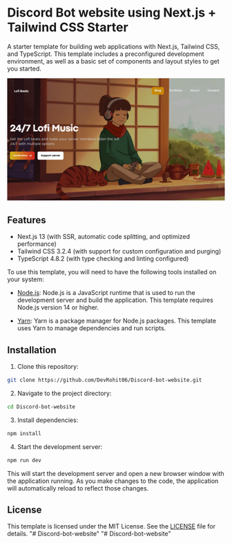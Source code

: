 # Discord Bot website using Next.js + Tailwind CSS Starter

A starter template for building web applications with Next.js, Tailwind CSS, and TypeScript. This template includes a preconfigured development environment, as well as a basic set of components and layout styles to get you started.

![welcome-screen](public/lofibeats.png)

## Features

- Next.js 13 (with SSR, automatic code splitting, and optimized performance)
- Tailwind CSS 3.2.4 (with support for custom configuration and purging)
- TypeScript 4.8.2 (with type checking and linting configured)

To use this template, you will need to have the following tools installed on your system:

- [Node.js](https://nodejs.org/en/): Node.js is a JavaScript runtime that is used to run the development server and build the application. This template requires Node.js version 14 or higher.

- [Yarn](https://yarnpkg.com/): Yarn is a package manager for Node.js packages. This template uses Yarn to manage dependencies and run scripts.

## Installation

1. Clone this repository:

```bash
git clone https://github.com/DevRohit06/Discord-bot-website.git
```

2. Navigate to the project directory:
```bash
cd Discord-bot-website
```

3. Install dependencies:
```bash
npm install
```
4. Start the development server:
```bash
npm run dev
```

This will start the development server and open a new browser window with the application running. As you make changes to the code, the application will automatically reload to reflect those changes.

## License
This template is licensed under the MIT License. 
See the [LICENSE](LICENSE) file for details.
"# Discord-bot-website" 
"# Discord-bot-website" 
